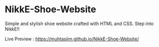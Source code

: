 # NikkE-Shoe-Website
Simple and stylish shoe website crafted with HTML and CSS. Step into NikkE!!

Live Preview : https://muhtasiim.github.io/NikkE-Shoe-Website/
